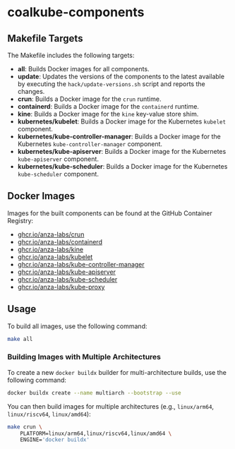 # coalkube-components

## Makefile Targets

The Makefile includes the following targets:

- **all**: Builds Docker images for all components.
- **update**: Updates the versions of the components to the latest available by executing the `hack/update-versions.sh` script and reports the changes.
- **crun**: Builds a Docker image for the `crun` runtime.
- **containerd**: Builds a Docker image for the `containerd` runtime.
- **kine**: Builds a Docker image for the `kine` key-value store shim.
- **kubernetes/kubelet**: Builds a Docker image for the Kubernetes `kubelet` component.
- **kubernetes/kube-controller-manager**: Builds a Docker image for the Kubernetes `kube-controller-manager` component.
- **kubernetes/kube-apiserver**: Builds a Docker image for the Kubernetes `kube-apiserver` component.
- **kubernetes/kube-scheduler**: Builds a Docker image for the Kubernetes `kube-scheduler` component.

## Docker Images

Images for the built components can be found at the GitHub Container Registry:

- [ghcr.io/anza-labs/crun](https://github.com/orgs/anza-labs/packages/container/package/crun)
- [ghcr.io/anza-labs/containerd](https://github.com/orgs/anza-labs/packages/container/package/containerd)
- [ghcr.io/anza-labs/kine](https://github.com/orgs/anza-labs/packages/container/package/kine)
- [ghcr.io/anza-labs/kubelet](https://github.com/orgs/anza-labs/packages/container/package/kubelet)
- [ghcr.io/anza-labs/kube-controller-manager](https://github.com/orgs/anza-labs/packages/container/package/kube-controller-manager)
- [ghcr.io/anza-labs/kube-apiserver](https://github.com/orgs/anza-labs/packages/container/package/kube-apiserver)
- [ghcr.io/anza-labs/kube-scheduler](https://github.com/orgs/anza-labs/packages/container/package/kube-scheduler)
- [ghcr.io/anza-labs/kube-proxy](https://github.com/orgs/anza-labs/packages/container/package/kube-proxy)

## Usage

To build all images, use the following command:

```sh
make all
```

### Building Images with Multiple Architectures

To create a new `docker buildx` builder for multi-architecture builds, use the following command:

```sh
docker buildx create --name multiarch --bootstrap --use
```

You can then build images for multiple architectures (e.g., `linux/arm64`, `linux/riscv64`, `linux/amd64`):

```sh
make crun \
    PLATFORM=linux/arm64,linux/riscv64,linux/amd64 \
    ENGINE='docker buildx'
```
